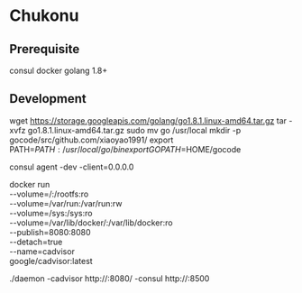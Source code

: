 # Chukonu

## Prerequisite
consul
docker
golang 1.8+

## Development
wget https://storage.googleapis.com/golang/go1.8.1.linux-amd64.tar.gz
tar -xvfz go1.8.1.linux-amd64.tar.gz
sudo mv go /usr/local
mkdir -p gocode/src/github.com/xiaoyao1991/
export PATH=$PATH:/usr/local/go/bin
export GOPATH=$HOME/gocode

consul agent -dev -client=0.0.0.0

docker run \
  --volume=/:/rootfs:ro \
  --volume=/var/run:/var/run:rw \
  --volume=/sys:/sys:ro \
  --volume=/var/lib/docker/:/var/lib/docker:ro \
  --publish=8080:8080 \
  --detach=true \
  --name=cadvisor \
  google/cadvisor:latest

./daemon -cadvisor http://<hostip>:8080/ -consul http://<hostip>:8500
